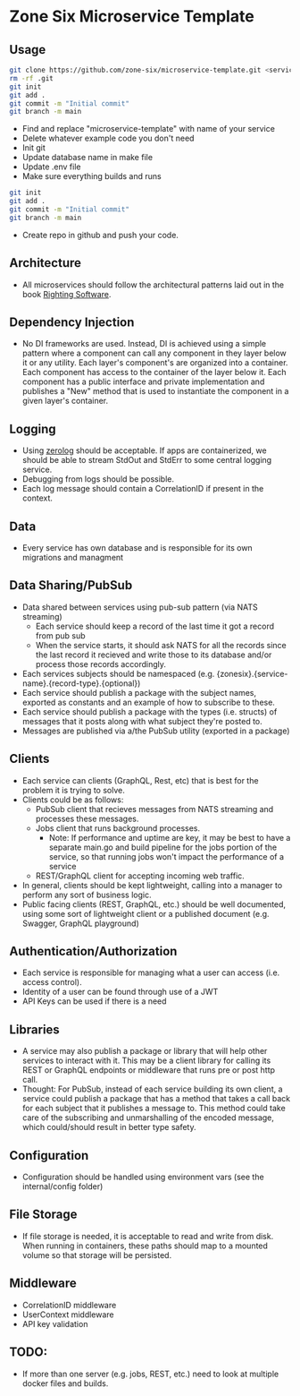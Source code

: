 # Zone Six Microservice Template

## Usage
```bash
git clone https://github.com/zone-six/microservice-template.git <service-name>
rm -rf .git
git init
git add .
git commit -m "Initial commit"
git branch -m main
```
- Find and replace "microservice-template" with name of your service
- Delete whatever example code you don't need
- Init git
- Update database name in make file
- Update .env file
- Make sure everything builds and runs

```bash
git init
git add .
git commit -m "Initial commit"
git branch -m main
```
- Create repo in github and push your code.

## Architecture

- All microservices should follow the architectural patterns laid out in the book [Righting Software](https://www.amazon.com/Righting-Software-Juval-L%C3%B6wy/dp/0136524036).

## Dependency Injection

- No DI frameworks are used. Instead, DI is achieved using a simple pattern where a component can call any component in they layer below it or any utility. Each layer's component's are organized into a container. Each component has access to the container of the layer below it. Each component has a public interface and private implementation and publishes a "New" method that is used to instantiate the component in a given layer's container.

## Logging

- Using [zerolog](https://github.com/rs/zerolog) should be acceptable. If apps are containerized, we should be able to stream StdOut and StdErr to some central logging service.
- Debugging from logs should be possible.
- Each log message should contain a CorrelationID if present in the context.

## Data

- Every service has own database and is responsible for its own migrations and managment

## Data Sharing/PubSub

- Data shared between services using pub-sub pattern (via NATS streaming)
  - Each service should keep a record of the last time it got a record from pub sub
  - When the service starts, it should ask NATS for all the records since the last record it recieved and write those to its database and/or process those records accordingly.
- Each services subjects should be namespaced (e.g. {zonesix}.{service-name}.{record-type}.{optional})
- Each service should publish a package with the subject names, exported as constants and an example of how to subscribe to these.
- Each service should publish a package with the types (i.e. structs) of messages that it posts along with what subject they're posted to.
- Messages are published via a/the PubSub utility (exported in a package)

## Clients

- Each service can clients (GraphQL, Rest, etc) that is best for the problem it is trying to solve.
- Clients could be as follows:
  - PubSub client that recieves messages from NATS streaming and processes these messages.
  - Jobs client that runs background processes.
    - Note: If performance and uptime are key, it may be best to have a separate main.go and build pipeline for the jobs portion of the service, so that running jobs won't impact the performance of a service
  - REST/GraphQL client for accepting incoming web traffic.
- In general, clients should be kept lightweight, calling into a manager to perform any sort of business logic.
- Public facing clients (REST, GraphQL, etc.) should be well documented, using some sort of lightweight client or a published document (e.g. Swagger, GraphQL playground)

## Authentication/Authorization

- Each service is responsible for managing what a user can access (i.e. access control).
- Identity of a user can be found through use of a JWT
- API Keys can be used if there is a need

## Libraries

- A service may also publish a package or library that will help other services to interact with it. This may be a client library for calling its REST or GraphQL endpoints or middleware that runs pre or post http call.
- Thought: For PubSub, instead of each service building its own client, a service could publish a package that has a method that takes a call back for each subject that it publishes a message to. This method could take care of the subscribing and unmarshalling of the encoded message, which could/should result in better type safety.

## Configuration
- Configuration should be handled using environment vars (see the internal/config folder)

## File Storage
- If file storage is needed, it is acceptable to read and write from disk. When running in containers, these paths should map to a mounted volume so that storage will be persisted.

## Middleware
- CorrelationID middleware
- UserContext middleware
- API key validation

## TODO: 
- If more than one server (e.g. jobs, REST, etc.) need to look at multiple docker files and builds.
